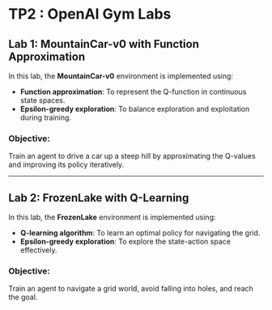 # TP2 : OpenAI Gym Labs

## Lab 1: MountainCar-v0 with Function Approximation

In this lab, the **MountainCar-v0** environment is implemented using:
- **Function approximation**: To represent the Q-function in continuous state spaces.
- **Epsilon-greedy exploration**: To balance exploration and exploitation during training.

### Objective:
Train an agent to drive a car up a steep hill by approximating the Q-values and improving its policy iteratively.

---

## Lab 2: FrozenLake with Q-Learning

In this lab, the **FrozenLake** environment is implemented using:
- **Q-learning algorithm**: To learn an optimal policy for navigating the grid.
- **Epsilon-greedy exploration**: To explore the state-action space effectively.

### Objective:
Train an agent to navigate a grid world, avoid falling into holes, and reach the goal.

